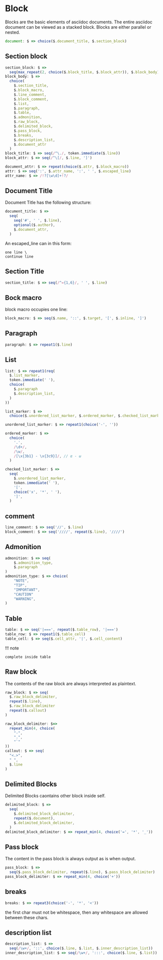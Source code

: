 # Block

Blocks are the basic elements of asciidoc documents. The entire asciidoc document can be viewed as a stacked block.
Blocks are either parallel or nested.

```js
document: $ => choice($.document_title, $.section_block)
```

## Section block

```js
section_block: $ =>
  seq(max_repeat(2, choice($.block_title, $.block_attr)), $.block_body)
block_body: $ =>
  choice(
    $.section_title,
    $.block_macro,
    $.line_comment,
    $.block_comment,
    $.list,
    $.paragraph,
    $.table,
    $.admonition,
    $.raw_block,
    $.delimited_block,
    $.pass_block,
    $.breaks,
    $.description_list,
    $.document_attr
  )
block_title: $ => seq(/^\./, token.immediate($.line))
block_attr: $ => seq(/^\[/, $.line, ']')

document_attr: $ => repeat(choice($.attr, $.block_macro))
attr: $ => seq(':', $.attr_name, ':', ' ', $.escaped_line)
attr_name: $ => /!?[\w\d]+!?/
```

## Document Title

Document Title has the following structure:

```js
document_title: $ =>
  seq(
    seq('#', ' ', $.line),
    optional($.author),
    $.document_attr,
  )
```

An escaped_line can in this form:

```
one line \
continue line
```

## Section Title

```js
section_title: $ => seq(/^={1,6}/, ' ', $.line)
```

## Bock macro

block macro occupies one line:

```js
block_macro: $ => seq($.name, '::', $.target, '[', $.inline, ']')
```

## Paragraph

```js
paragraph: $ => repeat1($.line)
```

## List

```js
list: $ => repeat1(req(
  $.list_marker,
  token.immediate(' '),
  choice(
    $.paragraph
    $.description_list,
  )
))

list_marker: $ =>
  choice($.unordered_list_marker, $.ordered_marker, $.checked_list_marker)

unordered_list_marker: $ => repeat1(choice('-', ''))

ordered_marker: $ =>
  choice(
    '.',
    /\d+/,
    /\w/,
    /[\x{3b1} - \x{3c9}]/, // α - ω
  )

checked_list_marker: $ =>
  seq(
    $.unordered_list_marker,
    token.immediate(' '),
    '[',
    choice('x', '*', ' '),
    ']',
  )
```

## comment

```js
line_comment: $ => seq('//', $.line)
block_comment: $ => seq('////', repeat($.line), '////')
```

## Admonition

```js
admonition: $ => seq(
    $.admonition_type,
    $.paragraph
)
admonition_type: $ => choice(
    "NOTE",
    "TIP",
    "IMPORTANT",
    "CAUTION"
    "WARNING",
)
```

## Table

```js
table: $ => seq('|===', repeat($.table_row), '|===')
table_row: $ => repeat1($.table_cell)
table_cell: $ => seq($.cell_attr, '|', $.cell_content)
```

!!! note

    complete inside table

## Raw block

The contents of the raw block are always interpreted as plaintext.

```js
raw_block: $ => seq(
  $.raw_block_delimiter,
  repeat($.line),
  $.raw_block_delimiter
  repeat($.callout)
)

raw_block_delimiter: $=>
  repeat_min(4, choice(
    "-",
    ".",
    "`"
))
callout: $ => seq(
  "<.>",
  " ",
  $.line
)
```

## Delimited Blocks

Delimited Blocks caontains other block inside self.

```js
delimited_block: $ =>
  seq(
    $.delimited_block_delimiter,
    repeat($.document),
    $.delimited_block_delimiter,
  )
delimited_block_delimiter: $ => repeat_min(4, choice('=', '*', '_'))
```

## Pass block

The content in the pass block is always output as is when output.

```js
pass_block: $ =>
  seq($.pass_block_delimiter, repeat($.line), $.pass_block_delimiter)
pass_block_delimiter: $ => repeat_min(4, choice('+'))
```

## breaks

```js
breaks: $ => repeat3(choice('-', '*', '<'))
```

the first char must not be whitespace, then any whitespace are allowed between these chars.

## description list

```js
description_list: $ =>
  seq(/\w+/, '::', choice($.line, $.list, $.inner_description_list))
inner_description_list: $ => seq(/\w+/, ':::', choice($.line, $.list))
```
